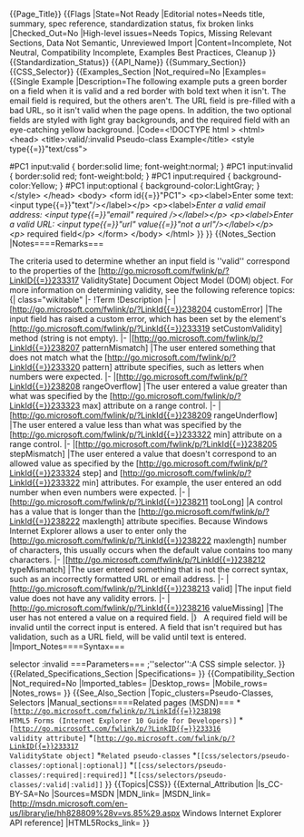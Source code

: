 {{Page_Title}}
{{Flags
|State=Not Ready
|Editorial notes=Needs title, summary, spec reference, standardization status, fix broken links
|Checked_Out=No
|High-level issues=Needs Topics, Missing Relevant Sections, Data Not Semantic, Unreviewed Import
|Content=Incomplete, Not Neutral, Compatibility Incomplete, Examples Best Practices, Cleanup
}}
{{Standardization_Status}}
{{API_Name}}
{{Summary_Section}}
{{CSS_Selector}}
{{Examples_Section
|Not_required=No
|Examples={{Single Example
|Description=The following example puts a green border on a field when it is valid and a red border with bold text when it isn't. The email field is required, but the others aren't. The URL field is pre-filled with a bad URL, so it isn't valid when the page opens. In addition, the two optional fields are styled with light gray backgrounds, and the required field with an eye-catching yellow background.
|Code=&lt;!DOCTYPE html &gt;
&lt;html&gt;
&lt;head&gt;
  &lt;title&gt;:valid/:invalid Pseudo-class Example&lt;/title&gt;
  &lt;style type{{=}}"text/css"&gt;

  #PC1 input:valid { 
    border:solid lime;
    font-weight:normal;
  }
  #PC1 input:invalid { 
    border:solid red;
    font-weight:bold;
  }
  #PC1 input:required {
    background-color:Yellow;
  }
  #PC1 input:optional {
    background-color:LightGray;
  }       
  &lt;/style&gt;
&lt;/head&gt;
&lt;body&gt;
  &lt;form id{{=}}"PC1"&gt;
    &lt;p&gt;&lt;label&gt;Enter some text: &lt;input type{{=}}"text"/&gt;&lt;/label&gt;&lt;/p&gt;
    &lt;p&gt;&lt;label&gt;*Enter a valid email address: &lt;input type{{=}}"email" required /&gt;&lt;/label&gt;&lt;/p&gt;
    &lt;p&gt;&lt;label&gt;Enter a valid URL: &lt;input type{{=}}"url" value{{=}}"not a url"/&gt;&lt;/label&gt;&lt;/p&gt;       
    &lt;p&gt;* required field&lt;/p&gt;
  &lt;/form&gt;
&lt;/body&gt;
&lt;/html&gt;
}}
}}
{{Notes_Section
|Notes====Remarks===

The criteria used to determine whether an input field is ''valid'' correspond to the properties of the [http://go.microsoft.com/fwlink/p/?LinkID{{=}}233317 ValidityState] Document Object Model (DOM) object. For more information on determining validity, see the following reference topics:
{| class="wikitable"
|-
!Term
!Description
|-
|[http://go.microsoft.com/fwlink/p/?LinkId{{=}}238204 customError]
|The input field has raised a custom error, which has been set by the element's [http://go.microsoft.com/fwlink/p/?LinkId{{=}}233319 setCustomValidity] method (string is not empty).
|-
|[http://go.microsoft.com/fwlink/p/?LinkId{{=}}238207 patternMismatch]
|The user entered something that does not match what the [http://go.microsoft.com/fwlink/p/?LinkId{{=}}233320 pattern] attribute specifies, such as letters when numbers were expected.
|-
|[http://go.microsoft.com/fwlink/p/?LinkId{{=}}238208 rangeOverflow]
|The user entered a value greater than what was specified by the [http://go.microsoft.com/fwlink/p/?LinkId{{=}}233323 max] attribute on a range control.
|-
|[http://go.microsoft.com/fwlink/p/?LinkId{{=}}238209 rangeUnderflow]
|The user entered a value less than what was specified by the [http://go.microsoft.com/fwlink/p/?LinkId{{=}}233322 min] attribute on a range control.
|-
|[http://go.microsoft.com/fwlink/p/?LinkId{{=}}238205 stepMismatch]
|The user entered a value that doesn't correspond to an allowed value as specified by the [http://go.microsoft.com/fwlink/p/?LinkId{{=}}233324 step] and [http://go.microsoft.com/fwlink/p/?LinkId{{=}}233322 min] attributes. For example, the user entered an odd number when even numbers were expected.
|-
|[http://go.microsoft.com/fwlink/p/?LinkId{{=}}238211 tooLong]
|A control has a value that is longer than the [http://go.microsoft.com/fwlink/p/?LinkId{{=}}238222 maxlength] attribute specifies. Because Windows Internet Explorer allows a user to enter only the [http://go.microsoft.com/fwlink/p/?LinkId{{=}}238222 maxlength] number of characters, this usually occurs when the default value contains too many characters.
|-
|[http://go.microsoft.com/fwlink/p/?LinkId{{=}}238212 typeMismatch]
|The user entered something that is not the correct syntax, such as an incorrectly formatted URL or email address.
|-
|[http://go.microsoft.com/fwlink/p/?LinkId{{=}}238213 valid]
|The input field value does not have any validity errors.
|-
|[http://go.microsoft.com/fwlink/p/?LinkId{{=}}238216 valueMissing]
|The user has not entered a value on a required field.
|}
 
A required field will be invalid until the correct input is entered. A field that isn't required but has validation, such as a URL field, will be valid until text is entered.
|Import_Notes====Syntax===

selector
:invalid
===Parameters===
;''selector'':A CSS simple selector.
}}
{{Related_Specifications_Section
|Specifications=
}}
{{Compatibility_Section
|Not_required=No
|Imported_tables=
|Desktop_rows=
|Mobile_rows=
|Notes_rows=
}}
{{See_Also_Section
|Topic_clusters=Pseudo-Classes, Selectors
|Manual_sections====Related pages (MSDN)===
*<code>[http://go.microsoft.com/fwlink/p/?LinkId{{=}}238198 HTML5 Forms (Internet Explorer 10 Guide for Developers)]</code>
*<code>[http://go.microsoft.com/fwlink/p/?LinkID{{=}}233316 validity attribute]</code>
*<code>[http://go.microsoft.com/fwlink/p/?LinkID{{=}}233317 ValidityState object]</code>
*<code>Related pseudo-classes</code>
*<code>[[css/selectors/pseudo-classes/:optional|:optional]]</code>
*<code>[[css/selectors/pseudo-classes/:required|:required]]</code>
*<code>[[css/selectors/pseudo-classes/:valid|:valid]]</code>
}}
{{Topics|CSS}}
{{External_Attribution
|Is_CC-BY-SA=No
|Sources=MSDN
|MDN_link=
|MSDN_link=[http://msdn.microsoft.com/en-us/library/ie/hh828809%28v=vs.85%29.aspx Windows Internet Explorer API reference]
|HTML5Rocks_link=
}}